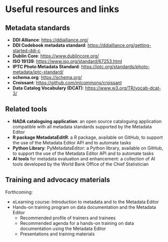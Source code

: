 # Useful resources and links

## Metadata standards

- **DDI Alliance**: https://ddialliance.org/
- **DDI Codebook metadata standard**: https://ddialliance.org/getting-started-ddi-c
- **Dublin Core**: https://www.dublincore.org/
- **ISO 19139**: https://www.iso.org/standard/67253.html
- **IPTC Photo Metadata Standard**: https://iptc.org/standards/photo-metadata/iptc-standard/
- **schema.org**: https://schema.org/
- **Croissant**: https://github.com/mlcommons/croissant
- **Data Catalog Vocabulary (DCAT)**: https://www.w3.org/TR/vocab-dcat-3/

## Related tools 

- **NADA cataloguing application**: an open source cataloguing application compatible with all metadata standards supported by the Metadata Editor
- **R package MetadataEditR**: a R package, available on GitHub, to support the use of the Metadata Editor API and to automate tasks
- **Python Library**: PyMetadataEditor: a Python library, available on GitHub, to support the use of the Metadata Editor API and to automate tasks
- **AI tools** for metadata evaluation and enhancement: a collection of AI tools developed by the World Bank Office of the Chief Statistician
  
## Training and advocacy materials

Forthcoming:
- eLearning course: Introduction to metadata and to the Metadata Editor
- Hands-on training program on data documentation and the Metadata Editor
  - Recommended profile of trainers and trainees 
  - Recommended agenda for a hands-on training on data documentation using the Metadata Editor
  - Presentations and training materials 
  
